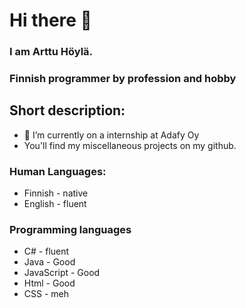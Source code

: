 # Hi there 👋

### I am Arttu Höylä.

### Finnish programmer by profession and hobby

## Short description:
- 🏢 I’m currently on a internship at Adafy Oy
- You'll find my miscellaneous projects on my github.

### Human Languages: 
- Finnish - native 
- English - fluent

### Programming languages
- C# - fluent
- Java - Good
- JavaScript - Good
- Html - Good
- CSS - meh



<!--
**ajh657/ajh657** is a ✨ _special_ ✨ repository because its `README.md` (this file) appears on your GitHub profile.

Here are some ideas to get you started:

- 🔭 I’m currently working on ...
- 🌱 I’m currently learning ...
- 👯 I’m looking to collaborate on ...
- 🤔 I’m looking for help with ...
- 💬 Ask me about ...
- 📫 How to reach me: ...
- 😄 Pronouns: ...
- ⚡ Fun fact: ...
-->
